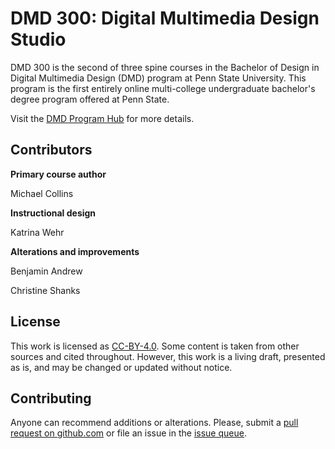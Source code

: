 # DMD 300: Digital Multimedia Design Studio

DMD 300 is the second of three spine courses in the Bachelor of Design in Digital Multimedia Design (DMD) program at Penn State University. This program is the first entirely online multi-college undergraduate bachelor's degree program offered at Penn State.

Visit the [DMD Program Hub](http://dmd.psu.edu/) for more details.



## Contributors

**Primary course author**

Michael Collins

**Instructional design**

Katrina Wehr

**Alterations and improvements**

Benjamin Andrew

Christine Shanks

## License

This work is licensed as [CC-BY-4.0](https://creativecommons.org/licenses/by/4.0/). Some content is taken from other sources and cited throughout. However, this work is a living draft, presented as is, and may be changed or updated without notice.

## Contributing

Anyone can recommend additions or alterations. Please, submit a [pull request on github.com](https://github.com/dmd-program/dmd-300-master) or file an issue in the [issue queue](https://github.com/dmd-program/dmd-300-master/issues).



